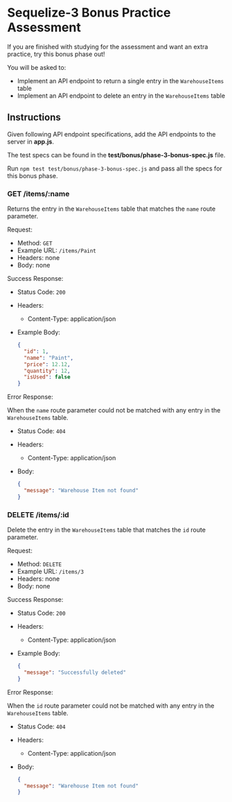 # Sequelize-3 Bonus Practice Assessment

If you are finished with studying for the assessment and want an extra
practice, try this bonus phase out!

You will be asked to:

* Implement an API endpoint to return a single entry in the `WarehouseItems`
  table
* Implement an API endpoint to delete an entry in the `WarehouseItems` table

## Instructions

Given following API endpoint specifications, add the API endpoints to the
server in **app.js**.

The test specs can be found in the __test/bonus/phase-3-bonus-spec.js__ file.

Run `npm test test/bonus/phase-3-bonus-spec.js` and pass all the specs for this
bonus phase.

### GET /items/:name

Returns the entry in the `WarehouseItems` table that matches the `name` route
parameter.

Request:

* Method: `GET`
* Example URL: `/items/Paint`
* Headers: none
* Body: none

Success Response:

* Status Code: `200`
* Headers:
  * Content-Type: application/json
* Example Body:

  ```json
  {
    "id": 1,
    "name": "Paint",
    "price": 12.12,
    "quantity": 12,
    "isUsed": false
  }
  ```

Error Response:

When the `name` route parameter could not be matched with any entry in the
`WarehouseItems` table.

* Status Code: `404`
* Headers:
  * Content-Type: application/json
* Body:

  ```json
  {
    "message": "Warehouse Item not found"
  }
  ```

### DELETE /items/:id

Delete the entry in the `WarehouseItems` table that matches the `id` route
parameter.

Request:

* Method: `DELETE`
* Example URL: `/items/3`
* Headers: none
* Body: none

Success Response:

* Status Code: `200`
* Headers:
  * Content-Type: application/json
* Example Body:

  ```json
  {
    "message": "Successfully deleted"
  }
  ```

Error Response:

When the `id` route parameter could not be matched with any entry in the
`WarehouseItems` table.

* Status Code: `404`
* Headers:
  * Content-Type: application/json
* Body:

  ```json
  {
    "message": "Warehouse Item not found"
  }
  ```